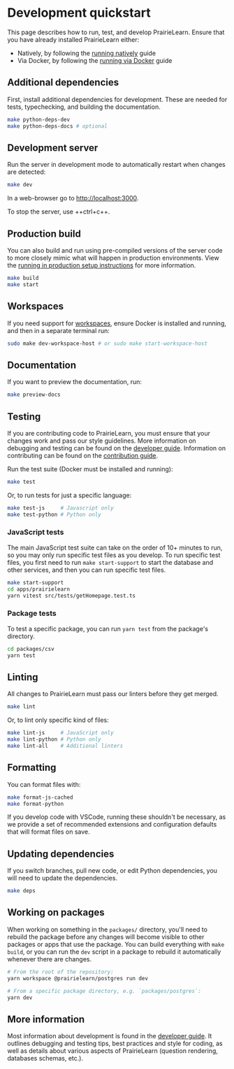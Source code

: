 # Development quickstart

This page describes how to run, test, and develop PrairieLearn. Ensure that you have already installed PrairieLearn either:

- Natively, by following the [running natively](installingNative.md) guide
- Via Docker, by following the [running via Docker](installingLocal.md) guide

## Additional dependencies

First, install additional dependencies for development. These are needed for tests, typechecking, and building the documentation.

```sh
make python-deps-dev
make python-deps-docs # optional
```

## Development server

Run the server in development mode to automatically restart when changes are detected:

```sh
make dev
```

In a web-browser go to [http://localhost:3000](http://localhost:3000).

To stop the server, use ++ctrl+c++.

## Production build

You can also build and run using pre-compiled versions of the server code to more closely mimic what will happen in production environments. View the [running in production setup instructions](../running-in-production/setup.md) for more information.

```sh
make build
make start
```

## Workspaces

If you need support for [workspaces](../workspaces/index.md), ensure Docker is installed and running, and then in a separate terminal run:

```sh
sudo make dev-workspace-host # or sudo make start-workspace-host
```

## Documentation

If you want to preview the documentation, run:

```sh
make preview-docs
```

## Testing

If you are contributing code to PrairieLearn, you must ensure that your changes work and pass our style guidelines. More information on debugging and testing can be found on the [developer guide](./guide.md). Information on contributing can be found on the [contribution guide](../contributing.md).

Run the test suite (Docker must be installed and running):

```sh
make test
```

Or, to run tests for just a specific language:

```sh
make test-js     # Javascript only
make test-python # Python only
```

### JavaScript tests

The main JavaScript test suite can take on the order of 10+ minutes to run, so you may only run specific test files as you develop. To run specific test files, you first need to run `make start-support` to start the database and other services, and then you can run specific test files.

```sh
make start-support
cd apps/prairielearn
yarn vitest src/tests/getHomepage.test.ts
```

### Package tests

To test a specific package, you can run `yarn test` from the package's directory.

```sh
cd packages/csv
yarn test
```

## Linting

All changes to PrairieLearn must pass our linters before they get merged.

```sh
make lint
```

Or, to lint only specific kind of files:

```sh
make lint-js     # JavaScript only
make lint-python # Python only
make lint-all    # Additional linters
```

## Formatting

You can format files with:

```sh
make format-js-cached
make format-python
```

If you develop code with VSCode, running these shouldn't be necessary, as we provide a set of recommended extensions and configuration defaults that will format files on save.

## Updating dependencies

If you switch branches, pull new code, or edit Python dependencies, you will need to update the dependencies.

```sh
make deps
```

## Working on packages

When working on something in the `packages/` directory, you'll need to rebuild the package before any changes will become visible to other packages or apps that use the package. You can build everything with `make build`, or you can run the `dev` script in a package to rebuild it automatically whenever there are changes.

```sh
# From the root of the repository:
yarn workspace @prairielearn/postgres run dev

# From a specific package directory, e.g. `packages/postgres`:
yarn dev
```

## More information

Most information about development is found in the [developer guide](./guide.md). It outlines debugging and testing tips, best practices and style for coding, as well as details about various aspects of PrairieLearn (question rendering, databases schemas, etc.).
